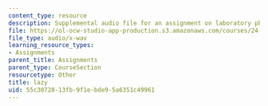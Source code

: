 ```yaml
---
content_type: resource
description: Supplemental audio file for an assignment on laboratory phonology.
file: https://ol-ocw-studio-app-production.s3.amazonaws.com/courses/24-910-topics-in-linguistic-theory-laboratory-phonology-spring-2007/55c3072813fb9f1ebde95a6351c49961_lazy.wav
file_type: audio/x-wav
learning_resource_types:
- Assignments
parent_title: Assignments
parent_type: CourseSection
resourcetype: Other
title: lazy
uid: 55c30728-13fb-9f1e-bde9-5a6351c49961
---
```

